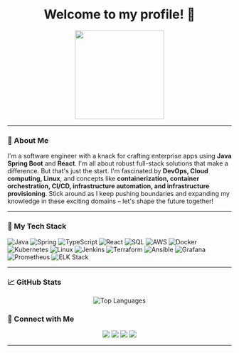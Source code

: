 <h1 align="center">Welcome to my profile! 🚀</h1>

<p align="center">
  <img src="https://gist.githubusercontent.com/vininjr/d29bb07bdadb41e4b0923bc8fa748b1a/raw/88f20c9d749d756be63f22b09f3c4ac570bc5101/programming.gif" width="200">
</p>

---

### 🐼 About Me

I'm a software engineer with a knack for crafting enterprise apps using **Java Spring Boot** and **React**. I'm all about robust full-stack solutions that make a difference. But that's just the start. I'm fascinated by **DevOps, Cloud computing, Linux**, and concepts like **containerization, container orchestration, CI/CD, infrastructure automation, and infrastructure provisioning**. Stick around as I keep pushing boundaries and expanding my knowledge in these exciting domains – let's shape the future together!

---

### 🚀 My Tech Stack

![Java](https://img.shields.io/badge/Java-ED8B00?style=for-the-badge&logo=java&logoColor=white)
![Spring](https://img.shields.io/badge/Spring-6DB33F?style=for-the-badge&logo=spring&logoColor=white)
![TypeScript](https://img.shields.io/badge/TypeScript-007ACC?style=for-the-badge&logo=typescript&logoColor=white)
![React](https://img.shields.io/badge/React-20232A?style=for-the-badge&logo=react&logoColor=61DAFB)
![SQL](https://img.shields.io/badge/SQL-336791?style=for-the-badge&logo=postgresql&logoColor=white)
![AWS](https://img.shields.io/badge/Amazon_AWS-232F3E?style=for-the-badge&logo=amazon-aws)
![Docker](https://img.shields.io/badge/Docker-2496ED?style=for-the-badge&logo=docker&logoColor=white)
![Kubernetes](https://img.shields.io/badge/Kubernetes-326CE5?style=for-the-badge&logo=kubernetes&logoColor=white)
![Linux](https://img.shields.io/badge/Linux-FCC624?style=for-the-badge&logo=linux&logoColor=black)
![Jenkins](https://img.shields.io/badge/Jenkins-D24939?style=for-the-badge&logo=jenkins&logoColor=white)
![Terraform](https://img.shields.io/badge/Terraform-623CE4?style=for-the-badge&logo=terraform&logoColor=white)
![Ansible](https://img.shields.io/badge/Ansible-EE0000?style=for-the-badge&logo=ansible&logoColor=white)
![Grafana](https://img.shields.io/badge/Grafana-F46800?style=for-the-badge&logo=grafana&logoColor=white)
![Prometheus](https://img.shields.io/badge/Prometheus-E6522C?style=for-the-badge&logo=prometheus&logoColor=white)
![ELK Stack](https://img.shields.io/badge/ELK-005571?style=for-the-badge&logo=elastic-stack&logoColor=white)

---

### 📈 GitHub Stats

<p align="center">
  <!--<img src="https://github-readme-stats.vercel.app/api?username=sovisrushain&show_icons=true&theme=radical" alt="GitHub Stats">-->
  <img src="https://github-readme-stats.vercel.app/api/top-langs/?username=sovisrushain&layout=compact&theme=radical" alt="Top Languages">
</p>


### 🤝 Connect with Me

<p align="center">
  <a href="https://www.linkedin.com/in/rushainsovis/"><img src="https://img.shields.io/badge/LinkedIn-0A66C2?style=for-the-badge&logo=linkedin&logoColor=white"></a>
  <a href="https://medium.com/@sovisrushain"><img src="https://img.shields.io/badge/Medium-12100E?style=for-the-badge&logo=medium&logoColor=white"></a>
  <a href="https://twitter.com/so_vis"><img src="https://img.shields.io/badge/Twitter-1DA1F2?style=for-the-badge&logo=twitter&logoColor=white"></a>
  <a href="sovisrushain@gmail.com"><img src="https://img.shields.io/badge/Email-D14836?style=for-the-badge&logo=gmail&logoColor=white"></a>
</p>

---
